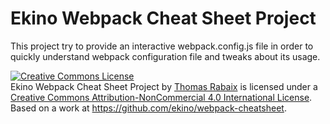 # Ekino Webpack Cheat Sheet Project

This project try to provide an interactive webpack.config.js file in order to quickly understand
webpack configuration file and tweaks about its usage.

<a rel="license" href="http://creativecommons.org/licenses/by-nc/4.0/"><img alt="Creative Commons License" style="border-width:0" src="https://i.creativecommons.org/l/by-nc/4.0/88x31.png" /></a><br /><span xmlns:dct="http://purl.org/dc/terms/" property="dct:title">Ekino Webpack Cheat Sheet Project</span> by <a xmlns:cc="http://creativecommons.org/ns#" href="http://webpack.ekino.com" property="cc:attributionName" rel="cc:attributionURL">Thomas Rabaix</a> is licensed under a <a rel="license" href="http://creativecommons.org/licenses/by-nc/4.0/">Creative Commons Attribution-NonCommercial 4.0 International License</a>.<br />Based on a work at <a xmlns:dct="http://purl.org/dc/terms/" href="https://github.com/ekino/webpack-cheatsheet" rel="dct:source">https://github.com/ekino/webpack-cheatsheet</a>.